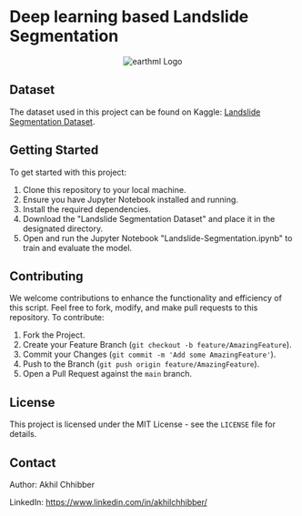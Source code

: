 # Deep learning based Landslide Segmentation
<p align="center">
  <img src="https://github.com/akhilchibber/Landslide-Segmentation/blob/main/Landslide.png?raw=true" alt="earthml Logo">
</p>

## Dataset
The dataset used in this project can be found on Kaggle: [Landslide Segmentation Dataset](https://www.kaggle.com/datasets/niyarrbarman/landslide-divided/data). 

## Getting Started
To get started with this project:

1. Clone this repository to your local machine.
2. Ensure you have Jupyter Notebook installed and running.
3. Install the required dependencies.
4. Download the "Landslide Segmentation Dataset" and place it in the designated directory.
5. Open and run the Jupyter Notebook "Landslide-Segmentation.ipynb" to train and evaluate the model.

## Contributing
We welcome contributions to enhance the functionality and efficiency of this script. Feel free to fork, modify, and make pull requests to this repository. To contribute:

1. Fork the Project.
2. Create your Feature Branch (`git checkout -b feature/AmazingFeature`).
3. Commit your Changes (`git commit -m 'Add some AmazingFeature'`).
4. Push to the Branch (`git push origin feature/AmazingFeature`).
5. Open a Pull Request against the `main` branch.

## License

This project is licensed under the MIT License - see the `LICENSE` file for details.

## Contact

Author: Akhil Chhibber

LinkedIn: https://www.linkedin.com/in/akhilchhibber/

